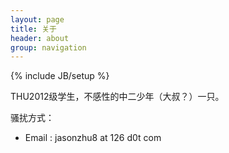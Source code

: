 ```yaml
---
layout: page
title: 关于 
header: about
group: navigation
---
```

{% include JB/setup %}

THU2012级学生，不感性的中二少年（大叔？）一只。

骚扰方式：
- Email : jasonzhu8 at 126 d0t com
